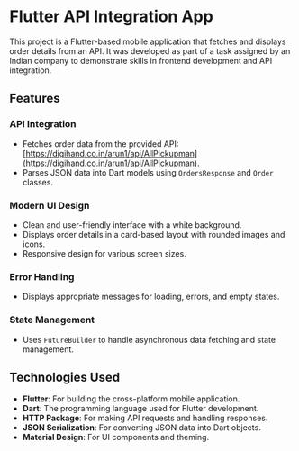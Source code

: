 # Flutter API Integration App

This project is a Flutter-based mobile application that fetches and displays order details from an API. It was developed as part of a task assigned by an Indian company to demonstrate skills in frontend development and API integration.

## Features

### API Integration
- Fetches order data from the provided API: [https://digihand.co.in/arun1/api/AllPickupman](https://digihand.co.in/arun1/api/AllPickupman).
- Parses JSON data into Dart models using `OrdersResponse` and `Order` classes.

### Modern UI Design
- Clean and user-friendly interface with a white background.
- Displays order details in a card-based layout with rounded images and icons.
- Responsive design for various screen sizes.

### Error Handling
- Displays appropriate messages for loading, errors, and empty states.

### State Management
- Uses `FutureBuilder` to handle asynchronous data fetching and state management.

## Technologies Used

- **Flutter**: For building the cross-platform mobile application.
- **Dart**: The programming language used for Flutter development.
- **HTTP Package**: For making API requests and handling responses.
- **JSON Serialization**: For converting JSON data into Dart objects.
- **Material Design**: For UI components and theming.


